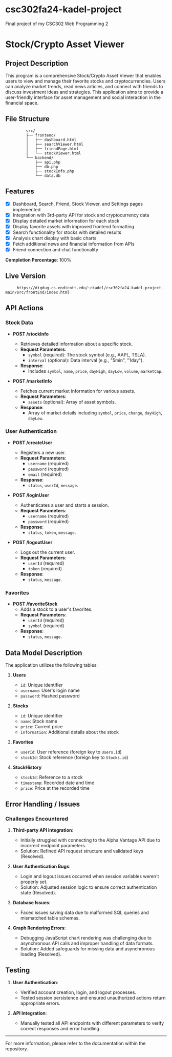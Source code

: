 # csc302fa24-kadel-project
Final project of my CSC302 Web Programming 2

# Stock/Crypto Asset Viewer

## Project Description
This program is a comprehensive Stock/Crypto Asset Viewer that enables users to view and manage their favorite stocks and cryptocurrencies. Users can analyze market trends, read news articles, and connect with friends to discuss investment ideas and strategies. This application aims to provide a user-friendly interface for asset management and social interaction in the financial space.

## File Structure
```
         src/  
         ├── frontend/   
         │   ├── dashboard.html     
         │   ├── searchViewer.html     
         │   ├── friendPage.html     
         │   └── stockViewer.html     
         └── backend/       
             ├── api.php
             ├── db.php
             ├── stockInfo.php
             └── data.db
```

## Features
- [x] Dashboard, Search, Friend, Stock Viewer, and Settings pages implemented
- [x] Integration with 3rd-party API for stock and cryptocurrency data
- [x] Display detailed market information for each stock
- [x] Display favorite assets with improved frontend formatting
- [x] Search functionality for stocks with detailed results
- [x] Analysis chart display with basic charts
- [x] Fetch additional news and financial information from APIs
- [x] Friend connection and chat functionality

**Completion Percentage**: 100%

## Live Version
         https://digdug.cs.endicott.edu/~ckadel/csc302fa24-kadel-project-main/src/frontEnd/index.html

## API Actions

### Stock Data
- **POST /stockInfo**
  - Retrieves detailed information about a specific stock.
  - **Request Parameters**:
    - `symbol` (required): The stock symbol (e.g., AAPL, TSLA).
    - `interval` (optional): Data interval (e.g., "5min", "1day").
  - **Response**:
    - Includes `symbol`, `name`, `price`, `dayHigh`, `dayLow`, `volume`, `marketCap`.

- **POST /marketInfo**
  - Fetches current market information for various assets.
  - **Request Parameters**:
    - `assets` (optional): Array of asset symbols.
  - **Response**:
    - Array of market details including `symbol`, `price`, `change`, `dayHigh`, `dayLow`.

### User Authentication
- **POST /createUser**
  - Registers a new user.
  - **Request Parameters**:
    - `username` (required)
    - `password` (required)
    - `email` (required)
  - **Response**:
    - `status`, `userId`, `message`.

- **POST /loginUser**
  - Authenticates a user and starts a session.
  - **Request Parameters**:
    - `username` (required)
    - `password` (required)
  - **Response**:
    - `status`, `token`, `message`.

- **POST /logoutUser**
  - Logs out the current user.
  - **Request Parameters**:
    - `userId` (required)
    - `token` (required)
  - **Response**:
    - `status`, `message`.

### Favorites
- **POST /favoriteStock**
  - Adds a stock to a user's favorites.
  - **Request Parameters**:
    - `userId` (required)
    - `symbol` (required)
  - **Response**:
    - `status`, `message`.

## Data Model Description
The application utilizes the following tables:

1. **Users**
   - `id`: Unique identifier
   - `username`: User's login name
   - `password`: Hashed password

2. **Stocks**
   - `id`: Unique identifier
   - `name`: Stock name
   - `price`: Current price
   - `information`: Additional details about the stock

3. **Favorites**
   - `userId`: User reference (foreign key to `Users.id`)
   - `stockId`: Stock reference (foreign key to `Stocks.id`)

4. **StockHistory**
   - `stockId`: Reference to a stock
   - `timestamp`: Recorded date and time
   - `price`: Price at the recorded time

## Error Handling / Issues

### Challenges Encountered
1. **Third-party API integration**:
   - Initially struggled with connecting to the Alpha Vantage API due to incorrect endpoint parameters.
   - Solution: Refined API request structure and validated keys (Resolved).

2. **User Authentication Bugs**:
   - Login and logout issues occurred when session variables weren't properly set.
   - Solution: Adjusted session logic to ensure correct authentication state (Resolved).

3. **Database Issues**:
   - Faced issues saving data due to malformed SQL queries and mismatched table schemas.

5. **Graph Rendering Errors**:
   - Debugging JavaScript chart rendering was challenging due to asynchronous API calls and improper handling of data formats.
   - Solution: Added safeguards for missing data and asynchronous loading (Resolved).

## Testing

1. **User Authentication**:
   - Verified account creation, login, and logout processes.
   - Tested session persistence and ensured unauthorized actions return appropriate errors.

2. **API Integration**:
   - Manually tested all API endpoints with different parameters to verify correct responses and error handling.



---

For more information, please refer to the documentation within the repository.


